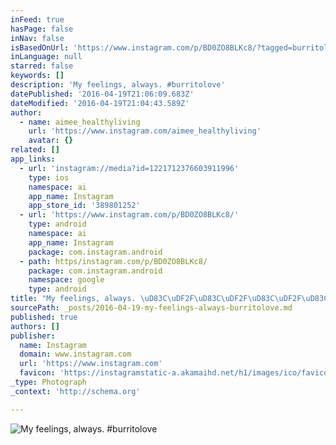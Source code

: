 ```yaml
---
inFeed: true
hasPage: false
inNav: false
isBasedOnUrl: 'https://www.instagram.com/p/BD0ZO8BLKc8/?tagged=burritolove'
inLanguage: null
starred: false
keywords: []
description: 'My feelings, always. #burritolove'
datePublished: '2016-04-19T21:06:09.683Z'
dateModified: '2016-04-19T21:04:43.589Z'
author:
  - name: aimee_healthyliving
    url: 'https://www.instagram.com/aimee_healthyliving'
    avatar: {}
related: []
app_links:
  - url: 'instagram://media?id=1221712376603911996'
    type: ios
    namespace: ai
    app_name: Instagram
    app_store_id: '389801252'
  - url: 'https://www.instagram.com/p/BD0ZO8BLKc8/'
    type: android
    namespace: ai
    app_name: Instagram
    package: com.instagram.android
  - path: https/instagram.com/p/BD0ZO8BLKc8/
    package: com.instagram.android
    namespace: google
    type: android
title: "My feelings, always. \uD83C\uDF2F\uD83C\uDF2F\uD83C\uDF2F\uD83C\uDF2F\uD83C\uDF2F #burritolove"
sourcePath: _posts/2016-04-19-my-feelings-always-burritolove.md
published: true
authors: []
publisher:
  name: Instagram
  domain: www.instagram.com
  url: 'https://www.instagram.com'
  favicon: 'https://instagramstatic-a.akamaihd.net/h1/images/ico/favicon.ico/7cdab0872b15.ico'
_type: Photograph
_context: 'http://schema.org'

---
```

![My feelings, always. #burritolove](https://s3-us-west-2.amazonaws.com/the-grid-img/p/03eeeda297202641a8ab9aa273b2763734f02619.jpg)